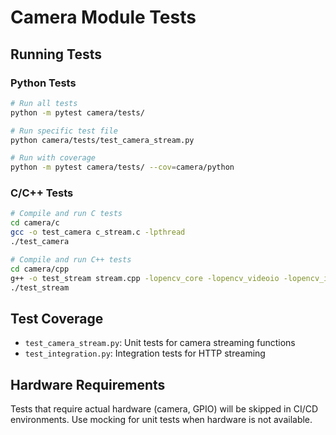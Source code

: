 # Camera Module Tests

## Running Tests

### Python Tests
```bash
# Run all tests
python -m pytest camera/tests/

# Run specific test file
python camera/tests/test_camera_stream.py

# Run with coverage
python -m pytest camera/tests/ --cov=camera/python
```

### C/C++ Tests
```bash
# Compile and run C tests
cd camera/c
gcc -o test_camera c_stream.c -lpthread
./test_camera

# Compile and run C++ tests
cd camera/cpp
g++ -o test_stream stream.cpp -lopencv_core -lopencv_videoio -lopencv_imgcodecs -lPocoNet -lPocoFoundation
./test_stream
```

## Test Coverage

- `test_camera_stream.py`: Unit tests for camera streaming functions
- `test_integration.py`: Integration tests for HTTP streaming

## Hardware Requirements

Tests that require actual hardware (camera, GPIO) will be skipped in CI/CD environments.
Use mocking for unit tests when hardware is not available.
